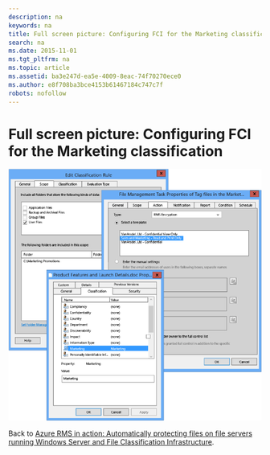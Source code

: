 ```yaml
---
description: na
keywords: na
title: Full screen picture: Configuring FCI for the Marketing classification
search: na
ms.date: 2015-11-01
ms.tgt_pltfrm: na
ms.topic: article
ms.assetid: ba3e247d-ea5e-4009-8eac-74f70270ece0
ms.author: e8f708ba3bce4153b61467184c747c7f
robots: nofollow
---
```

# Full screen picture: Configuring FCI for the Marketing classification
![](../Image/AzRMS_ExampleFCI_Configuration.png)

Back to [Azure RMS in action: Automatically protecting files on file servers running Windows Server and File Classification Infrastructure](http://technet.microsoft.com/library/jj585026.aspx).

